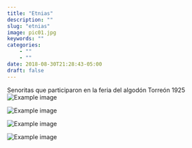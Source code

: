 ```yaml
---
title: "Etnias"
description: ""
slug: "etnias"
image: pic01.jpg
keywords: ""
categories: 
    - ""
    - ""
date: 2018-08-30T21:28:43-05:00
draft: false
---
```


Senoritas que participaron en la feria del algodón Torreón 1925
![Example image](/img/pic01.jpg)

![Example image](img/pic01.jpg)

![Example image](static/img/pic01.jpg)

![Example image](pic01.jpg)